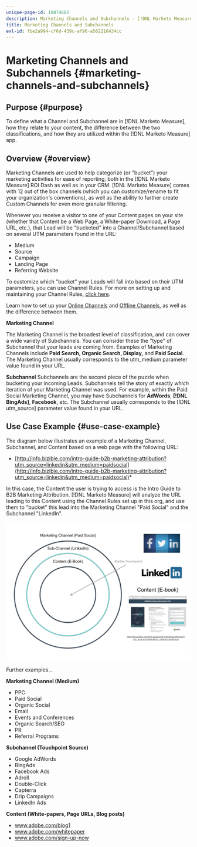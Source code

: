 ```yaml
---
unique-page-id: 18874682
description: Marketing Channels and Subchannels - [!DNL Marketo Measure] - Product Documentation
title: Marketing Channels and Subchannels
exl-id: fbe2a994-cf6d-439c-af96-a562216434cc
---
```

# Marketing Channels and Subchannels {#marketing-channels-and-subchannels}

## Purpose {#purpose}

To define what a Channel and Subchannel are in [!DNL Marketo Measure], how they relate to your content, the difference between the two classifications, and how they are utilized within the [!DNL Marketo Measure] app.

## Overview {#overview}

Marketing Channels are used to help categorize (or "bucket") your marketing activities for ease of reporting, both in the [!DNL Marketo Measure] ROI Dash as well as in your CRM. [!DNL Marketo Measure] comes with 12 out of the box channels (which you can customize/rename to fit your organization's conventions), as well as the ability to further create Custom Channels for even more granular filtering.

Whenever you receive a visitor to one of your Content pages on your site (whether that Content be a Web Page, a White-paper Download, a Page URL, etc.), that Lead will be "bucketed" into a Channel/Subchannel based on several UTM parameters found in the URL:

* Medium
* Source
* Campaign
* Landing Page
* Referring Website

To customize which "bucket" your Leads will fall into based on their UTM parameters, you can use Channel Rules. For more on setting up and maintaining your Channel Rules, [click here](/help/channel-tracking-and-setup/online-channels/online-custom-channel-setup.md).

Learn how to set up your [Online Channels](/help/channel-tracking-and-setup/online-channels/online-custom-channel-setup.md) and [Offline Channels](/help/channel-tracking-and-setup/offline-channels/offline-custom-channel-setup.md), as well as the difference between them.

**Marketing Channel**

The Marketing Channel is the broadest level of classification, and can cover a wide variety of Subchannels. You can consider these the "type" of Subchannel that your leads are coming from. Examples of Marketing Channels include **Paid Search, Organic Search, Display,** and **Paid Social**. The Marketing Channel usually corresponds to the utm_medium parameter value found in your URL.

**Subchannel**
Subchannels are the second piece of the puzzle when bucketing your incoming Leads. Subchannels tell the story of exactly *which* iteration of your Marketing Channel was used. For example, within the Paid Social Marketing Channel, you may have Subchannels for **AdWords**, **[!DNL BingAds]**, **Facebook**, etc. The Subchannel usually corresponds to the [!DNL utm_source] parameter value found in your URL.

## Use Case Example {#use-case-example}

The diagram below illustrates an example of a Marketing Channel, Subchannel, and Content based on a web page with the following URL:

* [http://info.bizible.com/intro-guide-b2b-marketing-attribution?utm_source=linkedin&utm_medium=paidsocial](http://info.bizible.com/intro-guide-b2b-marketing-attribution?utm_source=linkedin&utm_medium=paidsocial)*

In this case, the Content the user is trying to access is the Intro Guide to B2B Marketing Attribution. [!DNL Marketo Measure] will analyze the URL leading to this Content using the Channel Rules set up in this org, and use them to "bucket" this lead into the Marketing Channel "Paid Social" and the Subchannel "LinkedIn".

![](assets/1.jpg)

Further examples...

**Marketing Channel (Medium)**

* PPC
* Paid Social
* Organic Social
* Email
* Events and Conferences
* Organic Search/SEO
* PR
* Referral Programs

**Subchannel (Touchpoint Source)**

* Google AdWords
* BingAds
* Facebook Ads
* Adroll
* Double-Click
* Capterra
* Drip Campaigns
* LinkedIn Ads

**Content (White-papers, Page URLs, Blog posts)**

* www.adobe.com/blog1
* www.adobe.com/whitepaper
* www.adobe.com/sign-up-now
